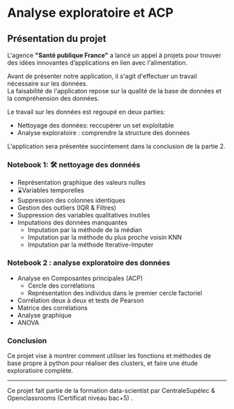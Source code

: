 # Analyse exploratoire et ACP

## Présentation du projet

L'agence **"Santé publique France"** a lancé un appel à projets pour trouver des idées innovantes d’applications en lien avec l'alimentation.

Avant de présenter notre application, il s'agit d'effectuer un travail nécessaire sur les données.       
La faisabilité de l'applicaton repose sur la qualité de la base de données et la compréhension des données.    

Le travail sur les données est regoupé en deux parties:     
- Nettoyage des données: reccupérer un set exploitable          
- Analyse exploratoire : comprendre la structure des données      

L'application sera présentée succintement dans la conclusion de la partie 2.

### Notebook 1: 🛠 nettoyage des donnéés 
- Représentation graphique des valeurs nulles
- ⌛️Variables temporelles
- Suppression des colonnes identiques
- Gestion des outliers (IQR & Filtres)
- Suppression des variables qualitatives inutiles
- Imputations des données manquantes
    - Imputation par la méthode de la médian      
    - Imputation par la méthode du plus proche voisin KNN
    - Imputation par la méthode Iterative-Imputer 

### Notebook 2 : analyse exploratoire des données


- Analyse en Composantes principales (ACP)
    - Cercle des corrélations
    - Représentation des individus dans le premier cercle factoriel
- Corrélation deux à deux et tests de Pearson     
- Matrice des corrélations
- Analyse graphique
- ANOVA
  
### Conclusion
Ce projet vise à montrer comment utiliser les fonctions et méthodes de base propre à python pour réaliser des clusters, et faire une étude exploratioire complète.   

***********
Ce projet fait partie de la formation data-scientist par CentraleSupélec & Openclassrooms (Certificat niveau bac+5) .



